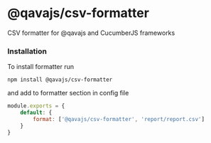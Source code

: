# @qavajs/csv-formatter

CSV formatter for @qavajs and CucumberJS frameworks

### Installation
To install formatter run

`npm install @qavajs/csv-formatter`

and add to formatter section in config file

```javascript
module.exports = {
    default: {
        format: ['@qavajs/csv-formatter', 'report/report.csv']
    }
}
```


